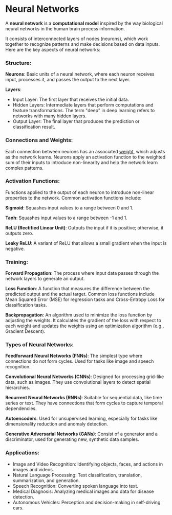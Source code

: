 # Neural Networks

A **neural network** is a **computational model** inspired by the way biological neural networks in the human brain process information.

It consists of interconnected layers of nodes (neurons), which work together to recognize patterns and make decisions based on data inputs. Here are the key aspects of neural networks:

### Structure:

**Neurons**: Basic units of a neural network, where each neuron receives input, processes it, and passes the output to the next layer.

**Layers**:
- Input Layer: The first layer that receives the initial data.
- Hidden Layers: Intermediate layers that perform computations and feature transformations. The term "deep" in deep learning refers to networks with many hidden layers.
- Output Layer: The final layer that produces the prediction or classification result.

### Connections and Weights:

Each connection between neurons has an associated [weight](../llm/weights.md), which adjusts as the network learns.
Neurons apply an activation function to the weighted sum of their inputs to introduce non-linearity and help the network learn complex patterns.

### Activation Functions:

Functions applied to the output of each neuron to introduce non-linear properties to the network. Common activation functions include:

**Sigmoid**: Squashes input values to a range between 0 and 1.

**Tanh**: Squashes input values to a range between -1 and 1.

**ReLU (Rectified Linear Unit)**: Outputs the input if it is positive; otherwise, it outputs zero.

**Leaky ReLU**: A variant of ReLU that allows a small gradient when the input is negative.

### Training:

**Forward Propagation**: The process where input data passes through the network layers to generate an output.

**Loss Function**: A function that measures the difference between the predicted output and the actual target. Common loss functions include Mean Squared Error (MSE) for regression tasks and Cross-Entropy Loss for classification tasks.

**Backpropagation**: An algorithm used to minimize the loss function by adjusting the weights. It calculates the gradient of the loss with respect to each weight and updates the weights using an optimization algorithm (e.g., Gradient Descent).

### Types of Neural Networks:

**Feedforward Neural Networks (FNNs)**: The simplest type where connections do not form cycles. Used for tasks like image and speech recognition.

**Convolutional Neural Networks (CNNs)**: Designed for processing grid-like data, such as images. They use convolutional layers to detect spatial hierarchies.

**Recurrent Neural Networks (RNNs)**: Suitable for sequential data, like time series or text. They have connections that form cycles to capture temporal dependencies.

**Autoencoders**: Used for unsupervised learning, especially for tasks like dimensionality reduction and anomaly detection.

**Generative Adversarial Networks (GANs)**: Consist of a generator and a discriminator, used for generating new, synthetic data samples.

### Applications:
- Image and Video Recognition: Identifying objects, faces, and actions in images and videos.
- Natural Language Processing: Text classification, translation, summarization, and generation.
- Speech Recognition: Converting spoken language into text.
- Medical Diagnosis: Analyzing medical images and data for disease detection.
- Autonomous Vehicles: Perception and decision-making in self-driving cars.

